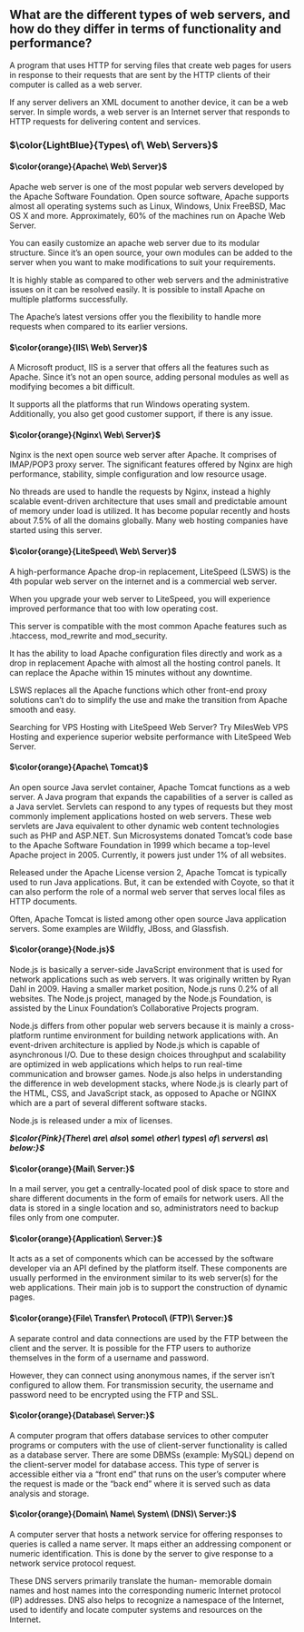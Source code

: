 ## What are the different types of web servers, and how do they differ in terms of functionality and performance?

A program that uses HTTP for serving files that create web pages for users in response to their requests that are sent by the HTTP clients of their computer is called as a web server.

If any server delivers an XML document to another device, it can be a web server. In simple words, a web server is an Internet server that responds to HTTP requests for delivering content and services.

### $\color{LightBlue}{Types\ of\ Web\ Servers}$

#### $\color{orange}{Apache\ Web\ Server}$

Apache web server is one of the most popular web servers developed by the Apache Software Foundation. Open source software, Apache supports almost all operating systems such as Linux, Windows, Unix FreeBSD, Mac OS X and more. Approximately, 60% of the machines run on Apache Web Server.

You can easily customize an apache web server due to its modular structure. Since it’s an open source, your own modules can be added to the server when you want to make modifications to suit your requirements.

It is highly stable as compared to other web servers and the administrative issues on it can be resolved easily. It is possible to install Apache on multiple platforms successfully.

The Apache’s latest versions offer you the flexibility to handle more requests when compared to its earlier versions.

#### $\color{orange}{IIS\ Web\ Server}$

A Microsoft product, IIS is a server that offers all the features such as Apache. Since it’s not an open source, adding personal modules as well as modifying becomes a bit difficult.

It supports all the platforms that run Windows operating system. Additionally, you also get good customer support, if there is any issue.

#### $\color{orange}{Nginx\ Web\ Server}$

Nginx is the next open source web server after Apache. It comprises of IMAP/POP3 proxy server. The significant features offered by Nginx are high performance, stability, simple configuration and low resource usage.

No threads are used to handle the requests by Nginx, instead a highly scalable event-driven architecture that uses small and predictable amount of memory under load is utilized. It has become popular recently and hosts about 7.5% of all the domains globally. Many web hosting companies have started using this server.

#### $\color{orange}{LiteSpeed\ Web\ Server}$

A high-performance Apache drop-in replacement, LiteSpeed (LSWS) is the 4th popular web server on the internet and is a commercial web server.

When you upgrade your web server to LiteSpeed, you will experience improved performance that too with low operating cost.

This server is compatible with the most common Apache features such as .htaccess, mod_rewrite and mod_security.

It has the ability to load Apache configuration files directly and work as a drop in replacement Apache with almost all the hosting control panels. It can replace the Apache within 15 minutes without any downtime.

LSWS replaces all the Apache functions which other front-end proxy solutions can’t do to simplify the use and make the transition from Apache smooth and easy.

Searching for VPS Hosting with LiteSpeed Web Server? Try MilesWeb VPS Hosting and experience superior website performance with LiteSpeed Web Server.

#### $\color{orange}{Apache\ Tomcat}$

An open source Java servlet container, Apache Tomcat functions as a web server. A Java program that expands the capabilities of a server is called as a Java servlet. Servlets can respond to any types of requests but they most commonly implement applications hosted on web servers. These web servlets are Java equivalent to other dynamic web content technologies such as PHP and ASP.NET. Sun Microsystems donated Tomcat’s code base to the Apache Software Foundation in 1999 which became a top-level Apache project in 2005. Currently, it powers just under 1% of all websites.

Released under the Apache License version 2, Apache Tomcat is typically used to run Java applications. But, it can be extended with Coyote, so that it can also perform the role of a normal web server that serves local files as HTTP documents.

Often, Apache Tomcat is listed among other open source Java application servers. Some examples are Wildfly, JBoss, and Glassfish.

#### $\color{orange}{Node.js}$

Node.js is basically a server-side JavaScript environment that is used for network applications such as web servers. It was originally written by Ryan Dahl in 2009. Having a smaller market position, Node.js runs 0.2% of all websites. The Node.js project, managed by the Node.js Foundation, is assisted by the Linux Foundation’s Collaborative Projects program.

Node.js differs from other popular web servers because it is mainly a cross-platform runtime environment for building network applications with. An event-driven architecture is applied by Node.js which is capable of asynchronous I/O. Due to these design choices throughput and scalability are optimized in web applications which helps to run real-time communication and browser games. Node.js also helps in understanding the difference in web development stacks, where Node.js is clearly part of the HTML, CSS, and JavaScript stack, as opposed to Apache or NGINX which are a part of several different software stacks.

Node.js is released under a mix of licenses.

**_$\color{Pink}{There\ are\ also\ some\ other\ types\ of\ servers\ as\ below:}$_**

#### $\color{orange}{Mail\ Server:}$

In a mail server, you get a centrally-located pool of disk space to store and share different documents in the form of emails for network users. All the data is stored in a single location and so, administrators need to backup files only from one computer.

#### $\color{orange}{Application\ Server:}$

It acts as a set of components which can be accessed by the software developer via an API defined by the platform itself. These components are usually performed in the environment similar to its web server(s) for the web applications. Their main job is to support the construction of dynamic pages.

#### $\color{orange}{File\ Transfer\ Protocol\ (FTP)\ Server:}$

A separate control and data connections are used by the FTP between the client and the server. It is possible for the FTP users to authorize themselves in the form of a username and password.

However, they can connect using anonymous names, if the server isn’t configured to allow them. For transmission security, the username and password need to be encrypted using the FTP and SSL.

#### $\color{orange}{Database\ Server:}$

A computer program that offers database services to other computer programs or computers with the use of client-server functionality is called as a database server. There are some DBMSs (example: MySQL) depend on the client-server model for database access. This type of server is accessible either via a “front end” that runs on the user’s computer where the request is made or the “back end” where it is served such as data analysis and storage.

#### $\color{orange}{Domain\ Name\ System\ (DNS)\ Server:}$

A computer server that hosts a network service for offering responses to queries is called a name server. It maps either an addressing component or numeric identification. This is done by the server to give response to a network service protocol request.

These DNS servers primarily translate the human- memorable domain names and host names into the corresponding numeric Internet protocol (IP) addresses. DNS also helps to recognize a namespace of the Internet, used to identify and locate computer systems and resources on the Internet.

